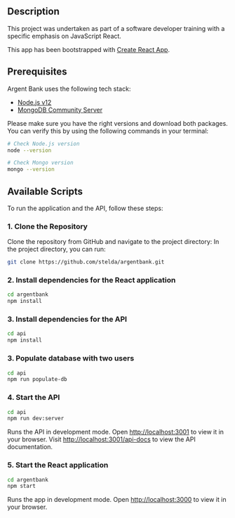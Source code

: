 ## Description

This project was undertaken as part of a software developer training with a specific emphasis on JavaScript React.

This app has been bootstrapped with [Create React App](https://github.com/facebook/create-react-app).

## Prerequisites

Argent Bank uses the following tech stack:

- [Node.js v12](https://nodejs.org/en/)
- [MongoDB Community Server](https://www.mongodb.com/try/download/community)

Please make sure you have the right versions and download both packages. You can verify this by using the following commands in your terminal:

```bash
# Check Node.js version
node --version

# Check Mongo version
mongo --version
```

## Available Scripts

To run the application and the API, follow these steps:

### 1. Clone the Repository

Clone the repository from GitHub and navigate to the project directory:
In the project directory, you can run:

```bash
git clone https://github.com/stelda/argentbank.git
```

### 2. Install dependencies for the React application

```bash
cd argentbank
npm install
```

### 3. Install dependencies for the API

```bash
cd api
npm install
```

### 3. Populate database with two users

```bash
cd api
npm run populate-db
```

### 4. Start the API

```bash
cd api
npm run dev:server
```

Runs the API in development mode.
Open [http://localhost:3001](http://localhost:3001) to view it in your browser.
Visit [http://localhost:3001/api-docs](http://localhost:3001/api-docs) to view the API documentation.

### 5. Start the React application

```bash
cd argentbank
npm start
```

Runs the app in development mode.
Open [http://localhost:3000](http://localhost:3000) to view it in your browser.
